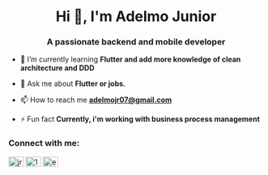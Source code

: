 <h1 align="center">Hi 👋, I'm Adelmo Junior</h1>
<h3 align="center">A passionate backend and mobile developer</h3>

- 🌱 I’m currently learning **Flutter and add more knowledge of clean architecture and DDD**

- 💬 Ask me about **Flutter or jobs.**

- 📫 How to reach me **adelmojr07@gmail.com**

- ⚡ Fun fact **Currently, i'm working with business process management**

<h3 align="left">Connect with me:</h3>
<p align="left">
<a href="https://linkedin.com/in/jradelmo" target="blank"><img align="center" src="https://raw.githubusercontent.com/rahuldkjain/github-profile-readme-generator/master/src/images/icons/Social/linked-in-alt.svg" alt="jradelmo" height="20" width="30" /></a>
<a href="https://stackoverflow.com/users/10111012" target="blank"><img align="center" src="https://raw.githubusercontent.com/rahuldkjain/github-profile-readme-generator/master/src/images/icons/Social/stack-overflow.svg" alt="10111012" height="20" width="30" /></a>
<a href="https://instagram.com/jradelmo.dev" target="blank"><img align="center" src="https://raw.githubusercontent.com/rahuldkjain/github-profile-readme-generator/master/src/images/icons/Social/instagram.svg" alt="euadelminho" height="20" width="30" /></a>
</p>
